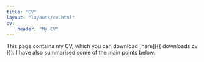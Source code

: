 ```yaml
---
title: "CV"
layout: "layouts/cv.html"
cv:
    header: "My CV"
---
```


This page contains my CV, which you can download [here]({{ downloads.cv }}). I have also summarised some of the main points below.
